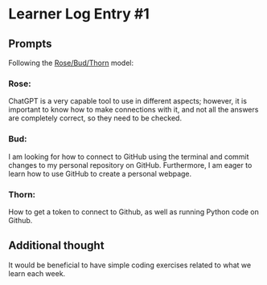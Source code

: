# Learner Log Entry #1 

## Prompts
Following the [Rose/Bud/Thorn](https://www.panoramaed.com/blog/rose-bud-thorn-activity-and-worksheet#:~:text=%22Rose%2C%20Bud%2C%20Thorn%22%20is%20a%20mindful%20design%2D,day%2C%20week%2C%20or%20month.) model:

### Rose:
ChatGPT is a very capable tool to use in different aspects; however, it is important to know how to make connections with it, and not all the answers are completely correct, so they need to be checked.

### Bud: 
I am looking for how to connect to GitHub using the terminal and commit changes to my personal repository on GitHub. Furthermore, I am eager to learn how to use GitHub to create a personal webpage. 

### Thorn: 
How to get a token to connect to Github, as well as running Python code on Github. 

## Additional thought
It would be beneficial to have simple coding exercises related to what we learn each week.


